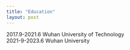 ```yaml
---
title: "Education"
layout: post
---
```


2017.9-2021.6  Wuhan University of Technology  
2021-9-2023.6  Wuhan University

